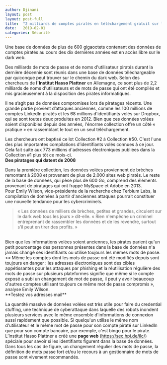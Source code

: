 ```yaml
---
author: Djinani
layout: post
layout: post-full
title:  "2 milliards de comptes piratés en téléchargement gratuit sur le dark web"
date:   2019-02-01
categories: Sécurité
---
```

Une base de données de plus de 600 gigaoctets contenant des données de comptes piratés au cours des dix dernières années est en accès libre sur le dark web.
<br/>

Des milliards de mots de passe et de noms d'utilisateur piratés durant la dernière décennie sont réunis dans une base de données téléchargeable par quiconque peut trouver sur le chemin du dark web. Selon des chercheurs de **l'Institut Hasso Plattner** en Allemagne, ce sont plus de 2,2 milliards de noms d'utilisateurs et de mots de passe qui ont été compilés et mis gracieusement à la disposition des pirates informatiques.

Il ne s’agit pas de données compromises lors de piratages récents. Une grande partie provient d’attaques anciennes, comme les 100 millions de comptes LinkedIn piratés et les 68 millions d'identifiants volés sur Dropbox, qui se sont toutes deux produites en 2012. Bien que ces données volées soient disponibles depuis des années, l'énorme collection offre un côté « pratique » en rassemblant le tout en un seul téléchargement.

Les chercheurs ont baptisé ce lot Collection #2 à Collection #50. C'est l'une des plus importantes compilations d’identifiants volés connues à ce jour. Cela fait suite aux 773 millions d'adresses électroniques publiées dans la Collection #1 plus tôt ce mois-ci.
<br/>
**Des piratages qui datent de 2008**

Dans la première collection, les données volées proviennent de brèches remontant à 2008 et provenant de plus de 2.000 sites web piratés. Le reste de la base de données, qui pèse plus de 600 Go, comprend des éléments provenant de piratages qui ont frappé MySpace et Adobe en 2013.
<br/>
Pour Emily Wilson, vice-présidente de la recherche chez Terbium Labs, la compilation de données à partir d'anciennes attaques pourrait constituer une nouvelle tendance pour les cybercriminels.
>« Les données de milliers de brèches, petites et grandes, circulent sur le dark web tous les jours » dit-elle. « Rien n'empêche un criminel entreprenant de rassembler les données et de les revendre, surtout s’il peut en tirer des profits. »
<br/>
Bien que les informations volées soient anciennes, les pirates parient qu'un petit pourcentage des personnes présentes dans la base de données n'a jamais changé ses identifiants ou utilise toujours les mêmes mots de passe. 
>« Même les comptes dont les mots de passe ont été modifiés depuis sont toujours en danger : les adresses électroniques sont des cibles appétissantes pour les attaques par phishing et la réutilisation régulière des mots de passe sur plusieurs plateformes signifie que même si le compte exposé a subi un changement de mot de passe, il peut y avoir beaucoup d'autres comptes utilisant toujours ce même mot de passe compromis », analyse Emily Wilson.
<br/>
**Testez vos adresses mail**

La quantité massive de données volées est très utile pour faire du credential stuffing, une technique de cyberattaque dans laquelle des robots inondent plusieurs services avec le même ensemble d'informations de connexion aussi rapidement que possible. Si quelqu'un utilise le même nom d'utilisateur et le même mot de passe pour son compte piraté sur LinkedIn que pour son compte bancaire, par exemple, c’est bingo pour le pirate.
<br/>
L’Institut Hasso Plattner a créé une **page web** (https://sec.hpi.de/ilc/) spéciale pour savoir si les identifiants figurent dans la base de données. Dans tous les cas de figure, un changement régulier des mots de passe, la définition de mots passe fort et/ou le recours à un gestionnaire de mots de passe sont vivement recommandés.
